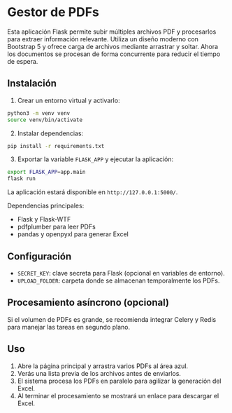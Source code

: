 # Gestor de PDFs

Esta aplicación Flask permite subir múltiples archivos PDF y procesarlos para extraer información relevante. Utiliza un diseño moderno con Bootstrap 5 y ofrece carga de archivos mediante arrastrar y soltar. Ahora los documentos se procesan de forma concurrente para reducir el tiempo de espera.

## Instalación

1. Crear un entorno virtual y activarlo:

```bash
python3 -m venv venv
source venv/bin/activate
```

2. Instalar dependencias:

```bash
pip install -r requirements.txt
```

3. Exportar la variable `FLASK_APP` y ejecutar la aplicación:

```bash
export FLASK_APP=app.main
flask run
```

La aplicación estará disponible en `http://127.0.0.1:5000/`.

Dependencias principales:
- Flask y Flask-WTF
- pdfplumber para leer PDFs
- pandas y openpyxl para generar Excel

## Configuración

- `SECRET_KEY`: clave secreta para Flask (opcional en variables de entorno).
- `UPLOAD_FOLDER`: carpeta donde se almacenan temporalmente los PDFs.

## Procesamiento asíncrono (opcional)

Si el volumen de PDFs es grande, se recomienda integrar Celery y Redis para manejar las tareas en segundo plano.

## Uso

1. Abre la página principal y arrastra varios PDFs al área azul.
2. Verás una lista previa de los archivos antes de enviarlos.
3. El sistema procesa los PDFs en paralelo para agilizar la generación del Excel.
4. Al terminar el procesamiento se mostrará un enlace para descargar el Excel.
